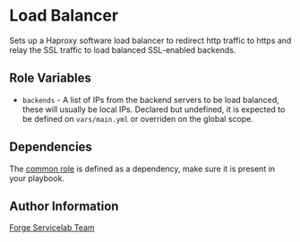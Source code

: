 Load Balancer
=============

Sets up a Haproxy software load balancer to redirect http traffic to https and relay the SSL traffic to load balanced SSL-enabled backends.

Role Variables
--------------

- `backends` - A list of IPs from the backend servers to be load balanced, these will usually be local IPs. Declared but undefined, it is expected to be defined on `vars/main.yml` or overriden on the global scope.

Dependencies
------------

The [common role](https://git.forgeservicelab.fi/ansible-roles/common) is defined as a dependency, make sure it is present in your playbook.

Author Information
------------------

[Forge Servicelab Team](http://forgeservicelab.fi)
